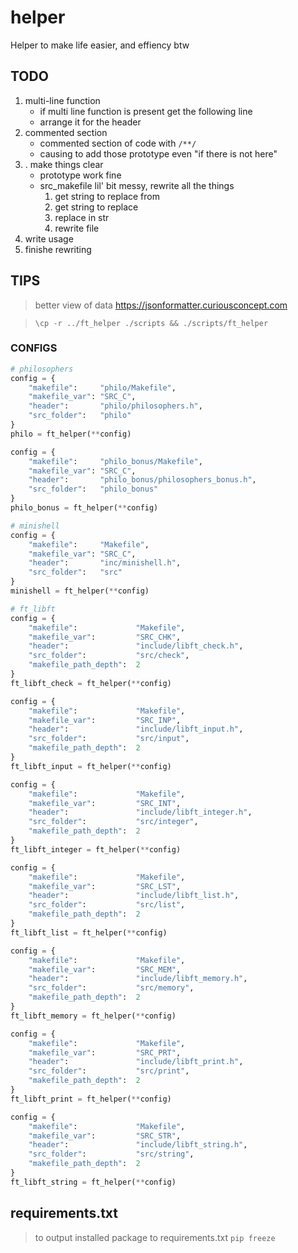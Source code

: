 # helper

Helper to make life easier, and effiency btw

## TODO

1. multi-line function
	- if multi line function is present get the following line
	- arrange it for the header
1. commented section
	- commented section of code with `/**/`
	- causing to add those prototype even "if there is not here"
1. . make things clear
	- prototype work fine
	- src_makefile lil' bit messy, rewrite all the things
		1. get string to replace from
		1. get string to replace
		1. replace in str
		1. rewrite file
1. write usage
1. finishe rewriting

## TIPS

> better view of data https://jsonformatter.curiousconcept.com

> `\cp -r ../ft_helper ./scripts && ./scripts/ft_helper`

### CONFIGS

```python
# philosophers
config = {
	"makefile":		"philo/Makefile",
	"makefile_var":	"SRC_C",
	"header":		"philo/philosophers.h",
	"src_folder":	"philo"
}
philo = ft_helper(**config)

config = {
	"makefile":		"philo_bonus/Makefile",
	"makefile_var":	"SRC_C",
	"header":		"philo_bonus/philosophers_bonus.h",
	"src_folder":	"philo_bonus"
}
philo_bonus = ft_helper(**config)

# minishell
config = {
	"makefile":		"Makefile",
	"makefile_var":	"SRC_C",
	"header":		"inc/minishell.h",
	"src_folder":	"src"
}
minishell = ft_helper(**config)

# ft_libft
config = {
	"makefile":				"Makefile",
	"makefile_var":			"SRC_CHK",
	"header":				"include/libft_check.h",
	"src_folder":			"src/check",
	"makefile_path_depth":	2
}
ft_libft_check = ft_helper(**config)

config = {
	"makefile":				"Makefile",
	"makefile_var":			"SRC_INP",
	"header":				"include/libft_input.h",
	"src_folder":			"src/input",
	"makefile_path_depth":	2
}
ft_libft_input = ft_helper(**config)

config = {
	"makefile":				"Makefile",
	"makefile_var":			"SRC_INT",
	"header":				"include/libft_integer.h",
	"src_folder":			"src/integer",
	"makefile_path_depth":	2
}
ft_libft_integer = ft_helper(**config)

config = {
	"makefile":				"Makefile",
	"makefile_var":			"SRC_LST",
	"header":				"include/libft_list.h",
	"src_folder":			"src/list",
	"makefile_path_depth":	2
}
ft_libft_list = ft_helper(**config)

config = {
	"makefile":				"Makefile",
	"makefile_var":			"SRC_MEM",
	"header":				"include/libft_memory.h",
	"src_folder":			"src/memory",
	"makefile_path_depth":	2
}
ft_libft_memory = ft_helper(**config)

config = {
	"makefile":				"Makefile",
	"makefile_var":			"SRC_PRT",
	"header":				"include/libft_print.h",
	"src_folder":			"src/print",
	"makefile_path_depth":	2
}
ft_libft_print = ft_helper(**config)

config = {
	"makefile":				"Makefile",
	"makefile_var":			"SRC_STR",
	"header":				"include/libft_string.h",
	"src_folder":			"src/string",
	"makefile_path_depth":	2
}
ft_libft_string = ft_helper(**config)
```

## requirements.txt

> to output installed package to requirements.txt
`pip freeze`
